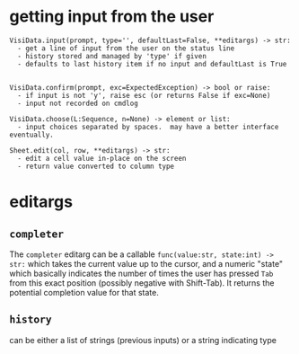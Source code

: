 # getting input from the user

    VisiData.input(prompt, type='', defaultLast=False, **editargs) -> str:
      - get a line of input from the user on the status line
      - history stored and managed by 'type' if given
      - defaults to last history item if no input and defaultLast is True


    VisiData.confirm(prompt, exc=ExpectedException) -> bool or raise:
      - if input is not 'y', raise esc (or returns False if exc=None)
      - input not recorded on cmdlog

    VisiData.choose(L:Sequence, n=None) -> element or list:
      - input choices separated by spaces.  may have a better interface eventually.

    Sheet.edit(col, row, **editargs) -> str:
      - edit a cell value in-place on the screen
      - return value converted to column type

# editargs

## `completer`

The `completer` editarg can be a callable `func(value:str, state:int) -> str:` which takes the current value up to the cursor, and a numeric "state" which basically indicates the number of times the user has pressed `Tab` from this exact position (possibly negative with Shift-Tab).  It returns the potential completion value for that state.

## `history`

can be either a list of strings (previous inputs) or a string indicating type
